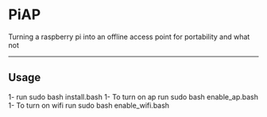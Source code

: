 # PiAP
Turning a raspberry pi into an offline access point for portability and what not

----

## Usage
1- run sudo bash install.bash
1- To turn on ap run sudo bash enable_ap.bash
1- To turn on wifi run sudo bash enable_wifi.bash
